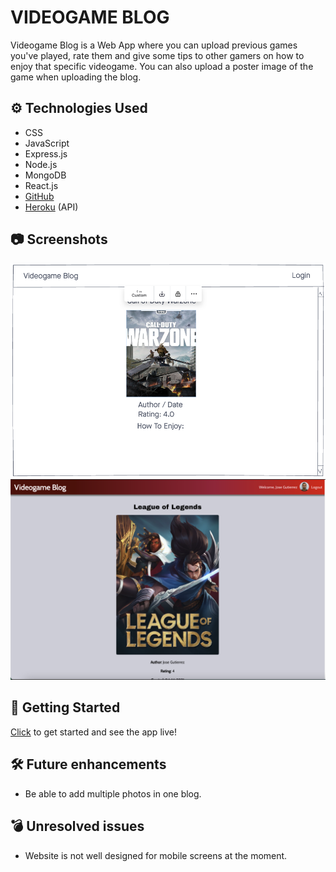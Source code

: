 # VIDEOGAME BLOG

Videogame Blog is a Web App where you can upload previous games you've played, rate them and give some tips to other gamers on how to enjoy that specific videogame. You can also upload a poster image of the game when uploading the blog.


## ⚙️ Technologies Used

- CSS
- JavaScript
- Express.js
- Node.js
- MongoDB
- React.js
- [GitHub](https://github.com/josedguti/P3-VideoBlog-FE)
- [Heroku](https://videoblog-backend.herokuapp.com/api/videoblogs) (API)

## 📷 Screenshots

![wireframe](/public/images/wireframe.png)
![websitepic1](/public/images/website.png)

## 🔌 Getting Started

[Click](https://videogame-blog.netlify.app/) to get started and see the app live!


## 🛠 Future enhancements

- Be able to add multiple photos in one blog.

## 💣 Unresolved issues

- Website is not well designed for mobile screens at the moment.